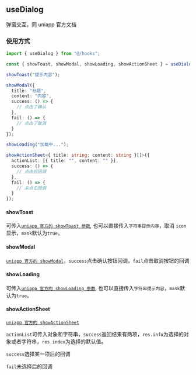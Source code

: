 ## useDialog

弹窗交互，同 uniapp 官方文档

### 使用方式

```typescript
import { useDialog } from "@/hooks";

const { showToast, showModal, showLoading, showActionSheet } = useDialog();

showToast("提示内容");

showModal({
  title: "标题",
  content: "内容",
  success: () => {
    // 点击了确认
  },
  fail: () => {
    // 点击了取消
  }
});

showLoading("加载中...");

showActionSheet<{ title: string; content: string }[]>({
  actionList: [{ title: "", content: "" }],
  success: () => {
    // 点击后回调
  },
  fail: () => {
    // 未点击回调
  }
});
```

#### showToast

可传入[`uniapp 官方的 showToast 参数`](https://developers.weixin.qq.com/miniprogram/dev/api/ui/interaction/wx.showToast.html), 也可以直接传入`字符串提示内容`，取消 `icon` 显示，`mask`默认为`true`。

#### showModal

[`uniapp 官方的 showModal`](https://developers.weixin.qq.com/miniprogram/dev/api/ui/interaction/wx.showModal.html)，`success`点击确认按钮回调，`fail`点击取消按钮的回调

#### showLoading

可传入[`uniapp 官方的 showLoading 参数`](https://developers.weixin.qq.com/miniprogram/dev/api/ui/interaction/wx.showLoading.html), 也可以直接传入`字符串提示内容`，`mask`默认为`true`。

#### showActionSheet

[`uniapp 官方的 showActionSheet`](https://developers.weixin.qq.com/miniprogram/dev/api/ui/interaction/wx.showActionSheet.html)

`actionList`可传入对象和字符串，`success`返回结果有两项，`res.info`为选择的对象或者字符串，`res.index`为选择的默认值。

`success`选择某一项后的回调

`fail`未选择后的回调
